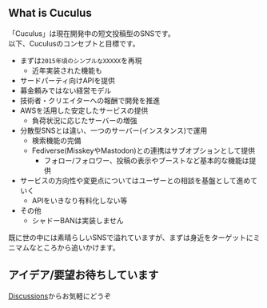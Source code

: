 ## What is Cuculus
「Cuculus」は現在開発中の短文投稿型のSNSです。  
以下、Cuculusのコンセプトと目標です。

- まずは`2015年頃のシンプルなXXXXX`を再現
  - 近年実装された機能も
- サードパーティ向けAPIを提供
- 募金頼みではない経営モデル
- 技術者・クリエイターへの報酬で開発を推進
- AWSを活用した安定したサービスの提供
  - 負荷状況に応じたサーバーの増強
- 分散型SNSとは違い、一つのサーバー(インスタンス)で運用
  - 検索機能の完備
  - Fediverse(MisskeyやMastodon)との連携はサブオプションとして提供
    - フォロー/フォロワー、投稿の表示やブーストなど基本的な機能は提供
- サービスの方向性や変更点についてはユーザーとの相談を基盤として進めていく
  - APIをいきなり有料化しない等
- その他
  - シャドーBANは実装しません

既に世の中には素晴らしいSNSで溢れていますが、まずは身近をターゲットにミニマムなところから追いかけます。

## アイデア/要望お待ちしています

[Discussions](https://github.com/orgs/cuculus-dev/discussions)からお気軽にどうぞ

<!--

**Here are some ideas to get you started:**

🙋‍♀️ A short introduction - what is your organization all about?
🌈 Contribution guidelines - how can the community get involved?
👩‍💻 Useful resources - where can the community find your docs? Is there anything else the community should know?
🍿 Fun facts - what does your team eat for breakfast?
🧙 Remember, you can do mighty things with the power of [Markdown](https://docs.github.com/github/writing-on-github/getting-started-with-writing-and-formatting-on-github/basic-writing-and-formatting-syntax)
-->
